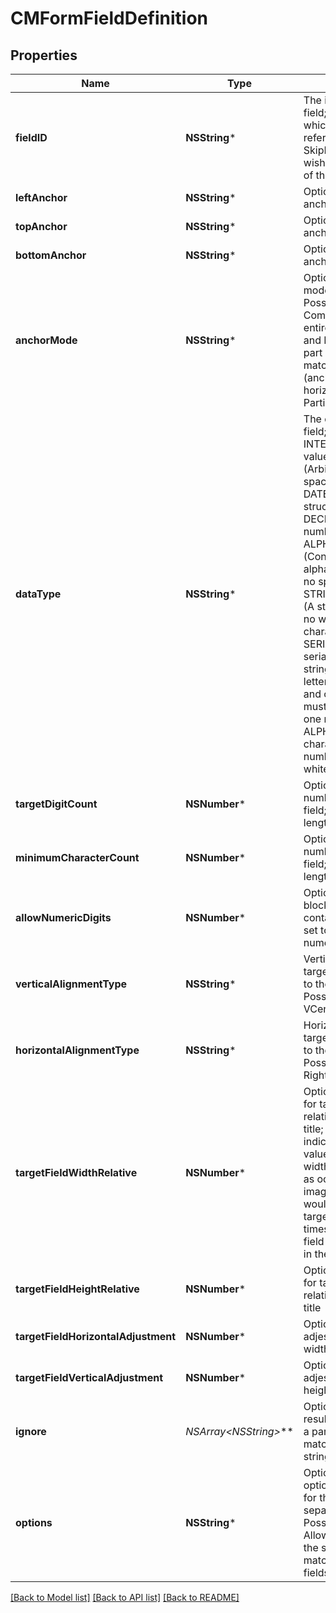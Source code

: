 # CMFormFieldDefinition

## Properties
Name | Type | Description | Notes
------------ | ------------- | ------------- | -------------
**fieldID** | **NSString*** | The identifier of the field; use this to identify which field is being referenced.  Set to SkipField if you do not wish to return the value of this field in the result. | [optional] 
**leftAnchor** | **NSString*** | Optional - the left-hand anchor of the field | [optional] 
**topAnchor** | **NSString*** | Optional - the top anchor of the field | [optional] 
**bottomAnchor** | **NSString*** | Optional - the bottom anchor of the field | [optional] 
**anchorMode** | **NSString*** | Optional - the matching mode for the anchor.  Possible values are Complete (requires the entire anchor to match) and Partial (allows only part of the anchor to match) and Horizontal (anchor must be laid out horizontally).  Default is Partial. | [optional] 
**dataType** | **NSString*** | The data type of the field; possible values are INTEGER (Integer value), STRING (Arbitrary string value, spaces are permitted), DATE (Date in a structured format), DECIMAL (Decimal number), ALPHANUMERIC (Continuous alphanumeric string with no spaces), STRINGNOWHITESPACE (A string that contains no whitespace characters), SERIALNUMBER (A serial-number style string that contains letters and numbers, and certain symbols; must contain at least one number), ALPHAONLY (Alphabet characters only, no numbers or symbols or whitespace) | [optional] 
**targetDigitCount** | **NSNumber*** | Optional - the target number of digits in the field; useful for fixed-length fields | [optional] 
**minimumCharacterCount** | **NSNumber*** | Optional - the target number of digits in the field; useful for fixed-length fields | [optional] 
**allowNumericDigits** | **NSNumber*** | Optional - set to false to block values that contain numeric digits, set to true to allow numeric digits | [optional] 
**verticalAlignmentType** | **NSString*** | Vertical alignment of target value area relative to the field anchor; Possible values are VCenter, Top, Bottom | [optional] 
**horizontalAlignmentType** | **NSString*** | Horizontal alignment of target value area relative to the field anchor; Possible values are Left, Right | [optional] 
**targetFieldWidthRelative** | **NSNumber*** | Optional - scale factor for target field width - relative to width of field title; a value of 1.0 indicates the target value area has the same width as the field value as occurring in the image; a value of 2.0 would indicate that the target value area has 2 times the width of the field value as occurring in the image. | [optional] 
**targetFieldHeightRelative** | **NSNumber*** | Optional - scale factor for target field height - relative to height of field title | [optional] 
**targetFieldHorizontalAdjustment** | **NSNumber*** | Optional - horizontal adjestment in relative width of the field | [optional] 
**targetFieldVerticalAdjustment** | **NSNumber*** | Optional - vertical adjestment in relative height of the field | [optional] 
**ignore** | **NSArray&lt;NSString*&gt;*** | Optional - Ignore any result items that contain a partial or complete match with these text strings | [optional] 
**options** | **NSString*** | Optional - additional options that can be set for this field definition, separated by commas.  Possible values are AllowMultiMatch (allow the same anchor to be matched to multiple fields) | [optional] 

[[Back to Model list]](../README.md#documentation-for-models) [[Back to API list]](../README.md#documentation-for-api-endpoints) [[Back to README]](../README.md)


